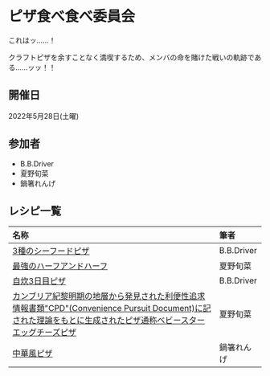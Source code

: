 # ピザ食べ食べ委員会
これはッ......！

クラフトピザを余すことなく満喫するため、メンバの命を賭けた戦いの軌跡である......ッッ！！

## 開催日
2022年5月28日(土曜)

## 参加者
- B.B.Driver
- 夏野旬菜
- 鍋箸れんげ

## レシピ一覧

| 名称 | 筆者 |
| :-- | :-- |
| [3種のシーフードピザ](./bbd_recipe1.md) | B.B.Driver |
| [最強のハーフアンドハーフ](./natsuno_recipe1.md) | 夏野旬菜 |
| [自炊3日目ピザ](./bbd_recipe2.md) | B.B.Driver |
| [カンブリア紀黎明期の地層から発見された利便性追求情報書類"CPD"(Convenience Pursuit Document)に記された理論をもとに生成されたピザ通称ベビースターエッグチーズピザ](./natsuno_recipe2.md) | 夏野旬菜 |
| [中華風ピザ](./renge_recipe.md) | 鍋箸れんげ |
